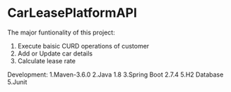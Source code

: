 # CarLeasePlatformAPI
The major funtionality of this project:
  1. Execute baisic CURD operations of customer 
  2. Add or Update car details
  3. Calculate lease rate
  
Development: 
1.Maven-3.6.0
2.Java 1.8
3.Spring Boot 2.7.4
5.H2 Database  
5.Junit 

